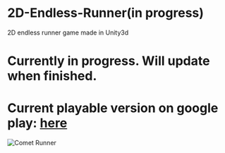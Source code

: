 # 2D-Endless-Runner(in progress)
2D endless runner game made in Unity3d
# Currently in progress. Will update when finished.
# Current playable version on google play: [here](https://play.google.com/store/apps/details?id=com.NikolaPavlov.CometRunner)
![Comet Runner](https://www.upwork.com/att/download/portfolio/agencies/uid/1101121719536697344/profile/projects/files/1105179656657993728 "Comet Runner")
